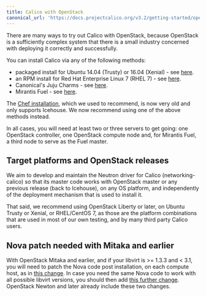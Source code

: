 ```yaml
---
title: Calico with OpenStack
canonical_url: 'https://docs.projectcalico.org/v3.2/getting-started/openstack/installation/'
---
```


There are many ways to try out Calico with OpenStack, because OpenStack
is a sufficiently complex system that there is a small industry
concerned with deploying it correctly and successfully.

You can install Calico via any of the following methods:

-   packaged install for Ubuntu 14.04 (Trusty) or 16.04 (Xenial) - see [here]({{site.baseurl}}/{{page.version}}/getting-started/openstack/installation/ubuntu).
-   an RPM install for Red Hat Enterprise Linux 7 (RHEL 7) - see [here]({{site.baseurl}}/{{page.version}}/getting-started/openstack/installation/redhat).
-   Canonical's Juju Charms - see
    [here]({{site.baseurl}}/{{page.version}}/getting-started/openstack/installation/juju).
-   Mirantis Fuel - see
    [here]({{site.baseurl}}/{{page.version}}/getting-started/openstack/installation/fuel).

The [Chef
installation]({{site.baseurl}}/{{page.version}}/getting-started/openstack/installation/chef),
which we used to recommend, is now very old and only supports Icehouse. We now
recommend using one of the above methods instead.

In all cases, you will need at least two or three servers to get going: one
OpenStack controller, one OpenStack compute node and, for Mirantis Fuel, a
third node to serve as the Fuel master.

## Target platforms and OpenStack releases

We aim to develop and maintain the Neutron driver for Calico
(networking-calico) so that its master code works with OpenStack master or any
previous release (back to Icehouse), on any OS platform, and independently of
the deployment mechanism that is used to install it.

That said, we recommend using OpenStack Liberty or later, on Ubuntu Trusty or
Xenial, or RHEL/CentOS 7, as those are the platform combinations that are used
in most of our own testing, and by many third party Calico users.

## Nova patch needed with Mitaka and earlier

With OpenStack Mitaka and earlier, and if your libvirt is >= 1.3.3 and < 3.1,
you will need to patch the Nova code post installation, on each compute host,
as in [this change](https://review.openstack.org/#/c/411936/).  In case you
need the same Nova code to work with all possible libvirt versions, you should
then add [this further change](https://review.openstack.org/#/c/448203/).
OpenStack Newton and later already include these two changes.
